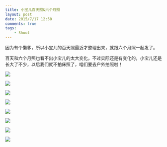```yaml
--- 
title: 小宝儿百天照&六个月照
layout: post
date: 2015/7/17 12:50
comments: true
tags: 
    - Shoot
---
```

因为有个懒爹，所以小宝儿的百天照最近才整理出来，就跟六个月照一起发了。

百天和六个月照也看不出小宝儿的太大变化，不过实际还是有变化的，小宝儿还是长大了不少，以后我们就不拍床照了，咱们要去户外拍照啦！

![](/pic/2015/7-17/1.jpg)

![](/pic/2015/7-17/2.jpg)

![](/pic/2015/7-17/3.jpg)

![](/pic/2015/7-17/4.jpg)

![](/pic/2015/7-17/5.jpg)

![](/pic/2015/7-17/6.jpg)

![](/pic/2015/7-17/7.jpg)

![](/pic/2015/7-17/8.jpg)